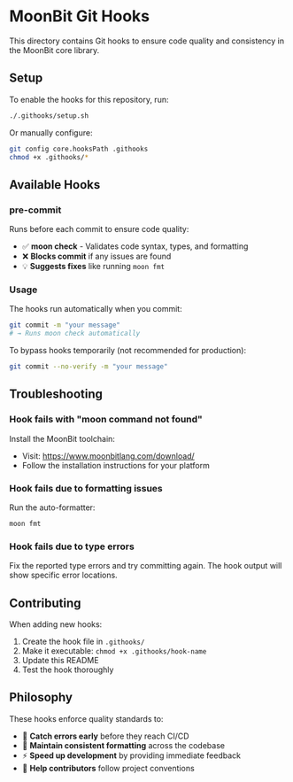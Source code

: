 # MoonBit Git Hooks

This directory contains Git hooks to ensure code quality and consistency in the MoonBit core library.

## Setup

To enable the hooks for this repository, run:

```bash
./.githooks/setup.sh
```

Or manually configure:

```bash
git config core.hooksPath .githooks
chmod +x .githooks/*
```

## Available Hooks

### pre-commit

Runs before each commit to ensure code quality:

- ✅ **moon check** - Validates code syntax, types, and formatting
- ❌ **Blocks commit** if any issues are found
- 💡 **Suggests fixes** like running `moon fmt`

### Usage

The hooks run automatically when you commit:

```bash
git commit -m "your message"
# → Runs moon check automatically
```

To bypass hooks temporarily (not recommended for production):

```bash
git commit --no-verify -m "your message"
```

## Troubleshooting

### Hook fails with "moon command not found"

Install the MoonBit toolchain:
- Visit: https://www.moonbitlang.com/download/
- Follow the installation instructions for your platform

### Hook fails due to formatting issues

Run the auto-formatter:

```bash
moon fmt
```

### Hook fails due to type errors

Fix the reported type errors and try committing again. The hook output will show specific error locations.

## Contributing

When adding new hooks:

1. Create the hook file in `.githooks/`
2. Make it executable: `chmod +x .githooks/hook-name`
3. Update this README
4. Test the hook thoroughly

## Philosophy

These hooks enforce quality standards to:
- 🐛 **Catch errors early** before they reach CI/CD
- 🎨 **Maintain consistent formatting** across the codebase  
- ⚡ **Speed up development** by providing immediate feedback
- 🤝 **Help contributors** follow project conventions
